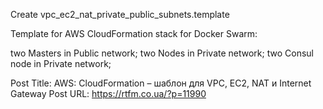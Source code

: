Create vpc_ec2_nat_private_public_subnets.template

Template for AWS CloudFormation stack for Docker Swarm:

two Masters in Public network;
two Nodes in Private network;
two Consul node in Private network;

Post Title: AWS: CloudFormation – шаблон для VPC, EC2, NAT и Internet Gateway
Post URL: https://rtfm.co.ua/?p=11990

